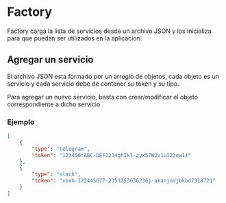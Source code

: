# Factory

Factory carga la lista de servicios desde un archivo JSON y los inicializa para que puedan ser utilizados en la aplicacion.

## Agregar un servicio

El archivo JSON esta formado por un arreglo de objetos, cada objeto es un servicio y cada servicio debe de contener su token y su tipo.

Para agregar un nuevo servicio, basta con crear/modificar el objeto correspondiente a dicho servicio.

### Ejemplo

```json
[
    {
        "type": "telegram",
        "token": "123456:ABC-DEF1234ghIkl-zyx57W2v1u123ew11"
    },
    {
        "type": "slack",
        "token": "xoxb-123445677-2353253636236j-akanjndjbkbd7318721"
    }
]
```
